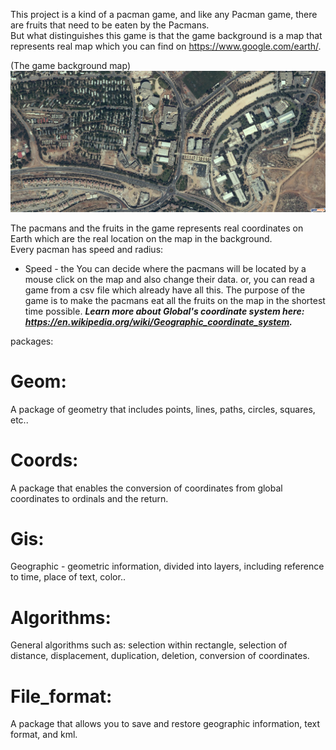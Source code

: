 
This project is a kind of a pacman game, and like any Pacman game, there are fruits that need to be eaten by the Pacmans.\
But what distinguishes this game is that the game background is a map that represents real map which you can find on https://www.google.com/earth/.

(The game background map)
![alt text](https://github.com/maayanbuzaglo/OopNavigtion/blob/master/pictures/Ariel1.png)

The pacmans and the fruits in the game represents real coordinates on Earth which are the real location on the map in the background.\
Every pacman has speed and radius:
- Speed - the 
You can decide where the pacmans will be located by a mouse click on the map and also change their data. or, you can read a game from a csv file which already have all this.
The purpose of the game is to make the pacmans eat all the fruits on the map in the shortest time possible.
***Learn more about Global's coordinate system here: https://en.wikipedia.org/wiki/Geographic_coordinate_system.***

packages:

# Geom:
A package of geometry that includes points, lines, paths, circles, squares, etc..

# Coords:
A package that enables the conversion of coordinates from global coordinates to ordinals and the return.

# Gis:
Geographic - geometric information, divided into layers, including reference to time, place of text, color..

# Algorithms:
General algorithms such as: selection within rectangle, selection of distance, displacement, duplication, deletion, conversion of coordinates.

# File_format:
A package that allows you to save and restore geographic information, text format, and kml.

